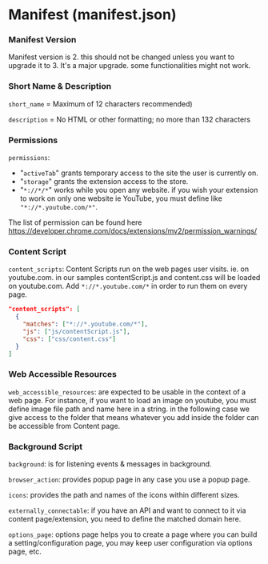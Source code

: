 # Manifest (manifest.json)

### Manifest Version

Manifest version is 2. this should not be changed unless you want to upgrade it to 3. It's a major upgrade. some functionalities might not work.

### Short Name & Description

<code>short_name</code> = Maximum of 12 characters recommended)

<code>description</code> = No HTML or other formatting; no more than 132 characters

### Permissions

<code>permissions</code>:

* "<code>activeTab</code>" grants temporary access to the site the user is currently on. 
* "<code>storage</code>" grants the extension access to the store.
* "<code>\*://\*/\*</code>" works while you open any website. if you wish your extension to work on only one website ie YouTube, you must define like <code>"\*://\*.youtube.com/\*"</code>. 

The list of permission can be found here https://developer.chrome.com/docs/extensions/mv2/permission_warnings/

### Content Script

<code>content_scripts</code>: Content Scripts run on the web pages user visits. ie. on youtube.com. in our samples contentScript.js and content.css will be loaded on youtube.com.  Add <code>\*://\*.youtube.com/\*</code> in order to run them on every page.

```json
"content_scripts": [
  {
    "matches": ["*://*.youtube.com/*"],
    "js": ["js/contentScript.js"],
    "css": ["css/content.css"]
  }
]
```

### Web Accessible Resources

<code>web_accessible_resources</code>: are expected to be usable in the context of a web page. For instance, if you want to load an image on youtube, you must define image file path and name here in a string. in the following case we give access to the folder that means whatever you add inside the folder can be accessible from Content page.

### Background Script
<code>background</code>: is for listening events & messages in background.

<code>browser_action</code>: provides popup page in any case you use a popup page.

<code>icons</code>: provides the path and names of the icons within different sizes.

<code>externally_connectable</code>: if you have an API and want to connect to it via content page/extension, you need to define the matched domain here.

<code>options_page</code>: options page helps you to create a page where you can build a setting/configuration page, you may keep user configuration via options page, etc.
